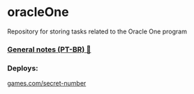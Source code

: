 # oracleOne
Repository for storing tasks related to the Oracle One program

### [General notes (PT-BR) 📝](https://docs.google.com/document/d/1lhFHmpc7zn_G7GacgSaeY6PenDpJsFKMlsPD_1AGZQ4/edit?usp=sharing) 

### Deploys:
[games.com/secret-number](https://jogo-livid-three.vercel.app/)
